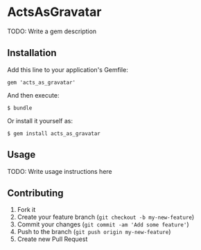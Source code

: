 # ActsAsGravatar

TODO: Write a gem description

## Installation

Add this line to your application's Gemfile:

    gem 'acts_as_gravatar'

And then execute:

    $ bundle

Or install it yourself as:

    $ gem install acts_as_gravatar

## Usage

TODO: Write usage instructions here

## Contributing

1. Fork it
2. Create your feature branch (`git checkout -b my-new-feature`)
3. Commit your changes (`git commit -am 'Add some feature'`)
4. Push to the branch (`git push origin my-new-feature`)
5. Create new Pull Request
